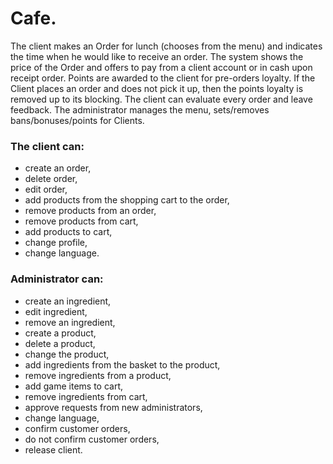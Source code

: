 # Cafe. 
The client makes an Order for lunch (chooses from the menu) and indicates the time
when he would like to receive an order. The system shows the price of the Order and
offers to pay from a client account or in cash upon receipt
order. Points are awarded to the client for pre-orders
loyalty. If the Client places an order and does not pick it up, then the points
loyalty is removed up to its blocking. The client can evaluate
every order and leave feedback. The administrator manages the menu,
sets/removes bans/bonuses/points for Clients.

### The client can:
+ create an order,
+ delete order,
+ edit order,
+ add products from the shopping cart to the order,
+ remove products from an order,
+ remove products from cart,
+ add products to cart,
+ change profile,
+ change language.

### Administrator can:
+ create an ingredient,
+ edit ingredient,
+ remove an ingredient,
+ create a product,
+ delete a product,
+ change the product,
+ add ingredients from the basket to the product,
+ remove ingredients from a product,
+ add game items to cart,
+ remove ingredients from cart,
+ approve requests from new administrators,
+ change language,
+ confirm customer orders,
+ do not confirm customer orders,
+ release client.
